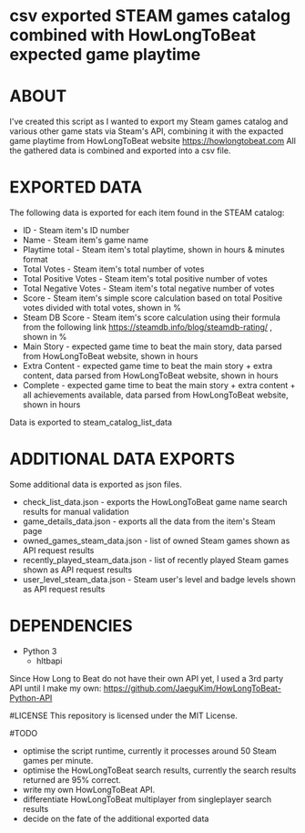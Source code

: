 # csv exported STEAM games catalog combined with HowLongToBeat expected game playtime

# ABOUT

I've created this script as I wanted to export my Steam games catalog and various other game stats via Steam's API, combining it with the expacted game playtime from HowLongToBeat website https://howlongtobeat.com
All the gathered data is combined and exported into a csv file.

# EXPORTED DATA

The following data is exported for each item found in the STEAM catalog:

- ID - Steam item's ID number 
- Name - Steam item's game name
- Playtime total - Steam item's total playtime, shown in hours & minutes format 
- Total Votes - Steam item's total number of votes
- Total Positive Votes - Steam item's total positive number of votes
- Total Negative Votes - Steam item's total negative number of votes
- Score - Steam item's simple score calculation based on total Positive votes divided with total votes, shown in %
- Steam DB Score - Steam item's score calculation using their formula from the following link https://steamdb.info/blog/steamdb-rating/ , shown in %
- Main Story -  expected game time to beat the main story, data parsed from HowLongToBeat website, shown in hours
- Extra Content - expected game time to beat the main story + extra content, data parsed from HowLongToBeat website, shown in hours
- Complete - expected game time to beat the main story + extra content + all achievements available, data parsed from HowLongToBeat website, shown in hours

Data is exported to steam_catalog_list_data

# ADDITIONAL DATA EXPORTS

Some additional data is exported as json files.

- check_list_data.json - exports the HowLongToBeat game name search results for manual validation
- game_details_data.json - exports all the data from the item's Steam page
- owned_games_steam_data.json - list of owned Steam games shown as API request results
- recently_played_steam_data.json - list of recently played Steam games shown as API request results
- user_level_steam_data.json - Steam user's level and badge levels shown as API request results


 # DEPENDENCIES
- Python 3
    - hltbapi
    
Since How Long to Beat do not have their own API yet, I used a 3rd party API until I make my own: https://github.com/JaeguKim/HowLongToBeat-Python-API

#LICENSE
This repository is licensed under the MIT License.

#TODO
- optimise the script runtime, currently it processes around 50 Steam games per minute.
- optimise the HowLongToBeat search results, currently the search results returned are 95% correct.
- write my own HowLongToBeat API.
- differentiate HowLongToBeat multiplayer from singleplayer search results
- decide on the fate of the additional exported data



